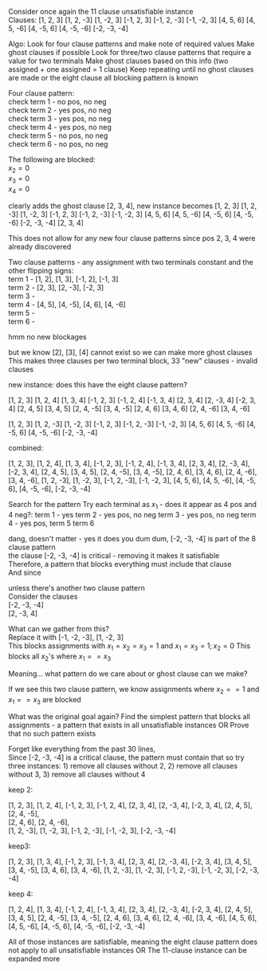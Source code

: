 Consider once again the 11 clause unsatisfiable instance <br>
Clauses:
[1, 2, 3]
[1, 2, -3]
[1, -2, 3]
[-1, 2, 3]
[-1, 2, -3]
[-1, -2, 3]
[4, 5, 6]
[4, 5, -6]
[4, -5, 6]
[4, -5, -6]
[-2, -3, -4]

Algo: 
Look for four clause patterns and make note of required values
Make ghost clauses if possible
Look for three/two clause patterns that require a value for two terminals
Make ghost clauses based on this info (two assigned + one assigned = 1 clause)
Keep repeating until no ghost clauses are made or the eight clause all blocking
pattern is known

Four clause pattern: <br>
check term 1 - no pos, no neg <br>
check term 2 - yes pos, no neg <br>
check term 3 - yes pos, no neg <br>
check term 4 - yes pos, no neg <br>
check term 5 - no pos, no neg <br>
check term 6 -  no pos, no neg <br>

The following are blocked: <br>
$x_2 = 0$ <br>
$x_3 = 0$ <br>
$x_4 = 0$ <br>

clearly adds the ghost clause [2, 3, 4], new instance becomes
[1, 2, 3]
[1, 2, -3]
[1, -2, 3]
[-1, 2, 3]
[-1, 2, -3]
[-1, -2, 3]
[4, 5, 6]
[4, 5, -6]
[4, -5, 6]
[4, -5, -6]
[-2, -3, -4]
[2, 3, 4]

This does not allow for any new four clause patterns since pos 2, 3, 4
were already discovered

Two clause patterns - any assignment with two terminals constant and the 
other flipping signs: <br>
term 1 - [1, 2], [1, 3], [-1, 2], [-1, 3] <br>
term 2 - [2, 3], [2, -3], [-2, 3] <br>
term 3 - <br>
term 4 - [4, 5], [4, -5], [4, 6], [4, -6] <br>
term 5 - <br>
term 6 - <br>

hmm no new blockages

but we know [2], [3], [4] cannot exist so we can make more ghost clauses <br>
This makes three clauses per two terminal block, 33 "new" clauses - invalid clauses <br>

new instance: 
does this have the eight clause pattern?


[1, 2, 3] 
[1, 2, 4] 
[1, 3, 4] 
[-1, 2, 3] 
[-1, 2, 4] 
[-1, 3, 4] 
[2, 3, 4] 
[2, -3, 4] 
[-2, 3, 4] 
[2, 4, 5] 
[3, 4, 5] 
[2, 4, -5] 
[3, 4, -5] 
[2, 4, 6] 
[3, 4, 6] 
[2, 4, -6] 
[3, 4, -6] 

[1, 2, 3]
[1, 2, -3]
[1, -2, 3]
[-1, 2, 3]
[-1, 2, -3]
[-1, -2, 3]
[4, 5, 6]
[4, 5, -6]
[4, -5, 6]
[4, -5, -6]
[-2, -3, -4]

combined:

[1, 2, 3],
[1, 2, 4], 
[1, 3, 4], 
[-1, 2, 3], 
[-1, 2, 4], 
[-1, 3, 4], 
[2, 3, 4], 
[2, -3, 4], 
[-2, 3, 4], 
[2, 4, 5], 
[3, 4, 5], 
[2, 4, -5], 
[3, 4, -5], 
[2, 4, 6], 
[3, 4, 6], 
[2, 4, -6], 
[3, 4, -6], 
[1, 2, -3],
[1, -2, 3],
[-1, 2, -3],
[-1, -2, 3],
[4, 5, 6],
[4, 5, -6],
[4, -5, 6],
[4, -5, -6],
[-2, -3, -4]

Search for the pattern
Try each terminal as $x_1$ - does it appear as 4 pos and 4 neg?:
term 1 - yes
term 2 - yes pos, no neg
term 3 - yes pos, no neg
term 4 - yes pos, 
term 5
term 6

dang, doesn't matter - yes it does you dum dum, [-2, -3, -4] is part of the 8 clause pattern <br>
the clause [-2, -3, -4] is critical - removing it makes it satisfiable <br>
Therefore, a pattern that blocks everything must include that clause <br>
And since

unless there's another two clause pattern <br>
Consider the clauses <br>
[-2, -3, -4] <br>
[2, -3, 4]

What can we gather from this? <br>
Replace it with [-1, -2, -3], [1, -2, 3] <br>
This blocks assignments with
$x_1 = x_2 = x_3 = 1$ and
$x_1 = x_3 = 1; x_2 = 0$
This blocks all $x_2$'s where $x_1 == x_3$

Meaning... what pattern do we care about or ghost clause can we make?

If we see this two clause pattern, we know assignments where $x_2 == 1$ and 
$x_1 == x_3$ are blocked

What was the original goal again?
Find the simplest pattern that blocks all assignments - a pattern that exists
in all unsatisfiable instances
OR
Prove that no such pattern exists

Forget like everything from the past 30 lines, <br>
Since [-2, -3, -4] is a critical clause, the pattern must contain that
so try three instances: 1) remove all clauses without 2, 2) remove all
clauses without 3, 3) remove all clauses without 4

keep 2:

[1, 2, 3],
[1, 2, 4], 
[-1, 2, 3], 
[-1, 2, 4], 
[2, 3, 4], 
[2, -3, 4], 
[-2, 3, 4],
[2, 4, 5], 
[2, 4, -5],  
[2, 4, 6], 
[2, 4, -6],  
[1, 2, -3],
[1, -2, 3],
[-1, 2, -3],
[-1, -2, 3],
[-2, -3, -4]

keep3:

[1, 2, 3], 
[1, 3, 4],
[-1, 2, 3], 
[-1, 3, 4], 
[2, 3, 4], 
[2, -3, 4], 
[-2, 3, 4], 
[3, 4, 5], 
[3, 4, -5], 
[3, 4, 6], 
[3, 4, -6], 
[1, 2, -3],
[1, -2, 3],
[-1, 2, -3],
[-1, -2, 3],
[-2, -3, -4]

keep 4:

[1, 2, 4], 
[1, 3, 4], 
[-1, 2, 4], 
[-1, 3, 4], 
[2, 3, 4], 
[2, -3, 4], 
[-2, 3, 4], 
[2, 4, 5], 
[3, 4, 5], 
[2, 4, -5], 
[3, 4, -5], 
[2, 4, 6], 
[3, 4, 6], 
[2, 4, -6], 
[3, 4, -6], 
[4, 5, 6],
[4, 5, -6],
[4, -5, 6],
[4, -5, -6],
[-2, -3, -4]

All of those instances are satisfiable, meaning the eight clause pattern
does not apply to all unsatisfiable instances 
OR
The 11-clause instance can be expanded more